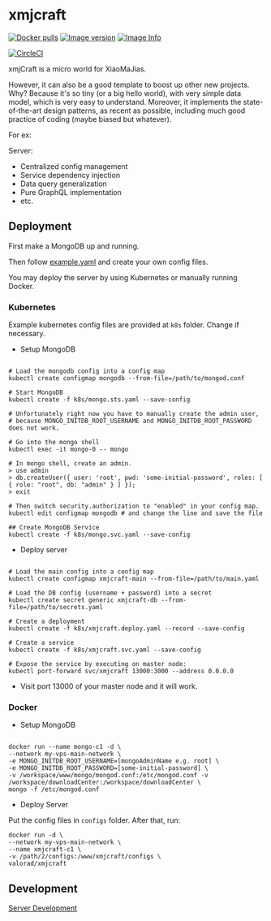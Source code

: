 # xmjcraft

[![Docker pulls](https://img.shields.io/docker/pulls/valorad/xmjcraft.svg?style=flat-square)](https://hub.docker.com/r/valorad/xmjcraft/)
[![Image version](https://images.microbadger.com/badges/version/valorad/xmjcraft.svg)](https://microbadger.com/images/valorad/xmjcraft "xmjcraft Version")
[![Image Info](https://images.microbadger.com/badges/image/valorad/xmjcraft.svg)](https://microbadger.com/images/valorad/xmjcraft "xmjcraft Image")

[![CircleCI](https://circleci.com/gh/xmj-alliance/xmjcraft.svg?style=svg)](https://circleci.com/gh/circleci/circleci-docs)

xmjCraft is a micro world for XiaoMaJias.

However, it can also be a good template to boost up other new projects. Why? Because it's so tiny (or a big hello world), with very simple data model, which is very easy to understand. Moreover, it implements the state-of-the-art design patterns, as recent as possible, including much good practice of coding (maybe biased but whatever).

For ex:

Server:
- Centralized config management
- Service dependency injection
- Data query generalization
- Pure GraphQL implementation
- etc.

## Deployment

First make a MongoDB up and running. 

Then follow [example.yaml](./server/src/configs/example.yaml) and create your own config files.

You may deploy the server by using Kubernetes or manually running Docker.

### Kubernetes

Example kubernetes config files are provided at `k8s` folder. Change if necessary.

  - Setup MongoDB

  ``` shell

  # Load the mongodb config into a config map
  kubectl create configmap mongodb --from-file=/path/to/mongod.conf

  # Start MongoDB
  kubectl create -f k8s/mongo.sts.yaml --save-config

  # Unfortunately right now you have to manually create the admin user,
  # because MONGO_INITDB_ROOT_USERNAME and MONGO_INITDB_ROOT_PASSWORD does not work.

  # Go into the mongo shell
  kubectl exec -it mongo-0 -- mongo

  # In mongo shell, create an admin.
  > use admin
  > db.createUser({ user: 'root', pwd: 'some-initial-password', roles: [ { role: "root", db: "admin" } ] });
  > exit

  # Then switch security.authorization to "enabled" in your config map.
  kubectl edit configmap mongodb # and change the line and save the file

  ## Create MongoDB Service
  kubectl create -f k8s/mongo.svc.yaml --save-config

  ```
  - Deploy server

  ``` shell

  # Load the main config into a config map
  kubectl create configmap xmjcraft-main --from-file=/path/to/main.yaml

  # Load the DB config (username + password) into a secret
  kubectl create secret generic xmjcraft-db --from-file=/path/to/secrets.yaml

  # Create a deployment
  kubectl create -f k8s/xmjcraft.deploy.yaml --record --save-config

  # Create a service
  kubectl create -f k8s/xmjcraft.svc.yaml --save-config

  # Expose the service by executing on master node:
  kubectl port-forward svc/xmjcraft 13000:3000 --address 0.0.0.0

  ```

  - Visit port 13000 of your master node and it will work.

### Docker

- Setup MongoDB

``` shell

docker run --name mongo-c1 -d \
--network my-vps-main-network \
-e MONGO_INITDB_ROOT_USERNAME=[mongoAdminName e.g. root] \
-e MONGO_INITDB_ROOT_PASSWORD=[some-initial-password] \
-v /workspace/www/mongo/mongod.conf:/etc/mongod.conf -v /workspace/downloadCenter:/workspace/downloadCenter \
mongo -f /etc/mongod.conf

```

- Deploy Server

Put the config files in `configs` folder. After that, run:

``` shell
docker run -d \
--network my-vps-main-network \
--name xmjcraft-c1 \
-v /path/2/configs:/www/xmjcraft/configs \
valorad/xmjcraft
```

## Development
[Server Development](./server/README.md##Development)